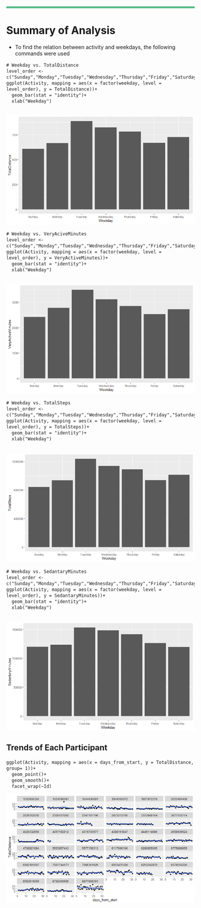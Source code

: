 ![top line](../Resources/Images/topLine.png)
# Summary of Analysis

- To find the relation between activity and weekdays, the following commands were used

```
# Weekday vs. TotalDistance
level_order <- c("Sunday","Monday","Tuesday","Wednesday","Thursday","Friday","Saturday")
ggplot(Activity, mapping = aes(x = factor(weekday, level = level_order), y = TotalDistance))+
  geom_bar(stat = "identity")+
  xlab("Weekday")
  
```
![wd-td](./plots/wd-td.png)


```
# Weekday vs. VeryAciveMinutes
level_order <- c("Sunday","Monday","Tuesday","Wednesday","Thursday","Friday","Saturday")
ggplot(Activity, mapping = aes(x = factor(weekday, level = level_order), y = VeryActiveMinutes))+
  geom_bar(stat = "identity")+
  xlab("Weekday")
  
```
![wd-vam](./plots/wd-vam.png)


```
# Weekday vs. TotalSteps
level_order <- c("Sunday","Monday","Tuesday","Wednesday","Thursday","Friday","Saturday")
ggplot(Activity, mapping = aes(x = factor(weekday, level = level_order), y = TotalSteps))+
  geom_bar(stat = "identity")+
  xlab("Weekday")
  
```
![wd-ts](./plots/wd-ts.png)

```
# Weekday vs. SedantaryMinutes
level_order <- c("Sunday","Monday","Tuesday","Wednesday","Thursday","Friday","Saturday")
ggplot(Activity, mapping = aes(x = factor(weekday, level = level_order), y = SedantaryMinutes))+
  geom_bar(stat = "identity")+
  xlab("Weekday")
  
```
![wd-sm](./plots/wd-sm.png)



## Trends of Each Participant
```
ggplot(Activity, mapping = aes(x = days_from_start, y = TotalDistance, group= 1))+
  geom_point()+
  geom_smooth()+
  facet_wrap(~Id)
```

![d-td](./plots/d-td.png)